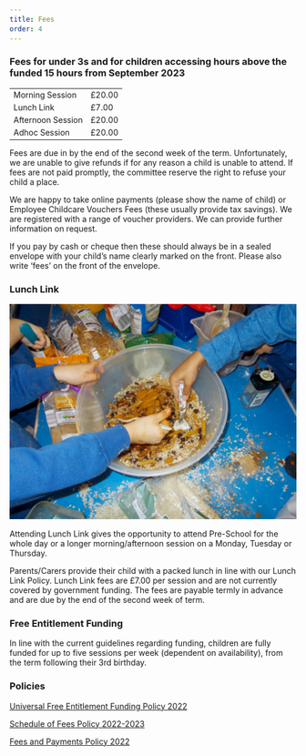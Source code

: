 ```yaml
---
title: Fees
order: 4
---
```


### Fees for under 3s and for children accessing hours above the funded 15 hours from September 2023

|                   |        |
| ----------------- | ------ |
| Morning Session   | £20.00 |
| Lunch Link        | £7.00  |
| Afternoon Session | £20.00 |
| Adhoc Session     | £20.00 |

Fees are due in by the end of the second week of the term. Unfortunately, we are unable to give refunds if for any reason a child is unable to attend. If fees are not paid promptly, the committee reserve the right to refuse your child a place.

We are happy to take online payments (please show the name of child) or Employee Childcare Vouchers Fees (these usually provide tax savings). We are registered with a range of voucher providers. We can provide further information on request.

If you pay by cash or cheque then these should always be in a sealed envelope with your child’s name clearly marked on the front. Please also write ‘fees’ on the front of the envelope.

### Lunch Link

![children activity](../../images/086.jpg)

<!-- We have introduced a Lunch Link session for over 3s, which provides the option for children to eat their lunch at Pre-School. The experience of eating lunch in the Pre-School setting helps to develop children’s social skills and independence before they move on to ‘big school’. -->

Attending Lunch Link gives the opportunity to attend Pre-School for the whole day or a longer morning/afternoon session on a Monday, Tuesday or Thursday.

Parents/Carers provide their child with a packed lunch in line with our Lunch Link Policy. Lunch Link fees are £7.00 per session and are not currently covered by government funding. The fees are payable termly in advance and are due by the end of the second week of term.

### Free Entitlement Funding

In line with the current guidelines regarding funding, children are fully funded for up to five sessions per week (dependent on availability), from the term following their 3rd birthday.

### Policies

[Universal Free Entitlement Funding Policy 2022](/universal_free_entitlement_2022.pdf)

[Schedule of Fees Policy 2022-2023](/schedule_of_fees_2022-2023.pdf)

[Fees and Payments Policy 2022](/fees_and_payments_policy_2022.pdf)
